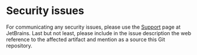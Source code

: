 # Security issues

For communicating any security issues, please use the [Support](https://www.jetbrains.com/support/) page at JetBrains.
Last but not least, please include in the issue description the web reference to the affected artifact and mention
as a source this Git repository.